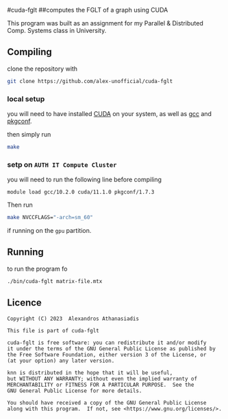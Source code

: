#cuda-fglt
##computes the FGLT of a graph using CUDA

This program was built as an assignment for my Parallel & Distributed Comp. Systems
class in University.

Compiling
---------
clone the repository with
```bash
git clone https://github.com/alex-unofficial/cuda-fglt
```

### local setup
you will need to have installed [CUDA](https://developer.nvidia.com/cuda-toolkit) on your system, 
as well as [gcc](https://gcc.gnu.org/) and [pkgconf](http://pkgconf.org/).

then simply run
```bash
make
```

### setp on `AUTH IT Compute Cluster`
you will need to run the following line before compiling
```
module load gcc/10.2.0 cuda/11.1.0 pkgconf/1.7.3
```

Then run
```bash
make NVCCFLAGS="-arch=sm_60"
```
if running on the `gpu` partition.


Running
-------
to run the program fo
```bash
./bin/cuda-fglt matrix-file.mtx
```

Licence
-------
```
Copyright (C) 2023  Alexandros Athanasiadis

This file is part of cuda-fglt

cuda-fglt is free software: you can redistribute it and/or modify
it under the terms of the GNU General Public License as published by
the Free Software Foundation, either version 3 of the License, or
(at your option) any later version.

knn is distributed in the hope that it will be useful,
but WITHOUT ANY WARRANTY; without even the implied warranty of
MERCHANTABILITY or FITNESS FOR A PARTICULAR PURPOSE.  See the
GNU General Public License for more details.

You should have received a copy of the GNU General Public License
along with this program.  If not, see <https://www.gnu.org/licenses/>.

```
